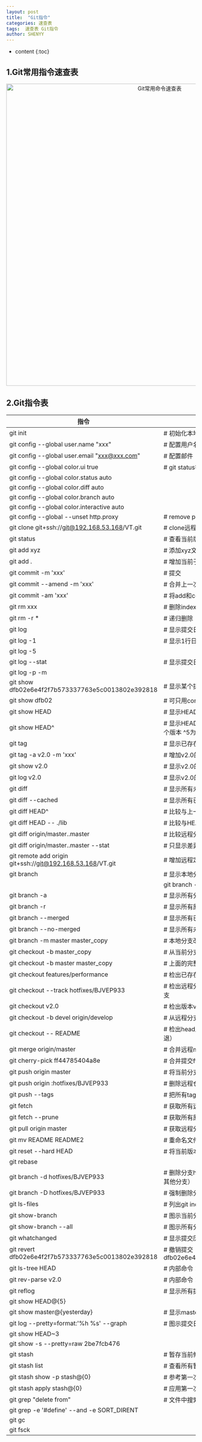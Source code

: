 ```yaml
---
layout: post
title:  "Git指令"
categories: 速查表
tags:  速查表 Git指令
author: SHENYY
---
```


* content
{:toc}

## 1.Git常用指令速查表
<center><img src="https://www.runoob.com/wp-content/uploads/2015/02/011500266295799.jpg" width="800" title="Git常用命令速查表"></center>




## 2.Git指令表
|指令                                                       |# 含义|
| --- | --- | 
|git init                                                  |# 初始化本地git仓库（创建新仓库）|
|git config --global user.name "xxx"                       |# 配置用户名|
|git config --global user.email "xxx@xxx.com"              |# 配置邮件|
|git config --global color.ui true                         |# git status等命令自动着色|
|git config --global color.status auto
|git config --global color.diff auto
|git config --global color.branch auto
|git config --global color.interactive auto
|git config --global --unset http.proxy                    |# remove  proxy configuration on git
|git clone git+ssh://git@192.168.53.168/VT.git             |# clone远程仓库
|git status                                                |# 查看当前版本状态（是否修改）
|git add xyz                                               |# 添加xyz文件至index
|git add .                                                 |# 增加当前子目录下所有更改过的文件至index
|git commit -m 'xxx'                                       |# 提交
|git commit --amend -m 'xxx'                               |# 合并上一次提交（用于反复修改）
|git commit -am 'xxx'                                      |# 将add和commit合为一步
|git rm xxx                                                |# 删除index中的文件
|git rm -r *                                               |# 递归删除
|git log                                                   |# 显示提交日志
|git log -1                                                |# 显示1行日志 -n为n行
|git log -5
|git log --stat                                            |# 显示提交日志及相关变动文件
|git log -p -m
|git show dfb02e6e4f2f7b573337763e5c0013802e392818         |# 显示某个提交的详细内容
|git show dfb02                                            |# 可只用commitid的前几位
|git show HEAD                                             |# 显示HEAD提交日志
|git show HEAD^                                            |# 显示HEAD的父（上一个版本）的提交日志 ^^为上两个版本 ^5为上5个版本
|git tag                                                   |# 显示已存在的tag
|git tag -a v2.0 -m 'xxx'                                  |# 增加v2.0的tag
|git show v2.0                                             |# 显示v2.0的日志及详细内容
|git log v2.0                                              |# 显示v2.0的日志
|git diff                                                  |# 显示所有未添加至index的变更
|git diff --cached                                         |# 显示所有已添加index但还未commit的变更
|git diff HEAD^                                            |# 比较与上一个版本的差异
|git diff HEAD -- ./lib                                    |# 比较与HEAD版本lib目录的差异
|git diff origin/master..master                            |# 比较远程分支master上有本地分支master上没有的
|git diff origin/master..master --stat                     |# 只显示差异的文件，不显示具体内容
|git remote add origin git+ssh://git@192.168.53.168/VT.git |# 增加远程定义（用于push/pull/fetch）
|git branch                                                |# 显示本地分支
||git branch --contains 50089                               |# 显示包含提交50089的分支
|git branch -a                                             |# 显示所有分支
|git branch -r                                             |# 显示所有原创分支
|git branch --merged                                       |# 显示所有已合并到当前分支的分支
|git branch --no-merged                                    |# 显示所有未合并到当前分支的分支
|git branch -m master master_copy                          |# 本地分支改名
|git checkout -b master_copy                               |# 从当前分支创建新分支master_copy并检出
|git checkout -b master master_copy                        |# 上面的完整版
|git checkout features/performance                         |# 检出已存在的features/performance分支
|git checkout --track hotfixes/BJVEP933                    |# 检出远程分支hotfixes/BJVEP933并创建本地跟踪分支
|git checkout v2.0                                         |# 检出版本v2.0
|git checkout -b devel origin/develop                      |# 从远程分支develop创建新本地分支devel并检出
|git checkout -- README                                    |# 检出head版本的README文件（可用于修改错误回退）
|git merge origin/master                                   |# 合并远程master分支至当前分支
|git cherry-pick ff44785404a8e                             |# 合并提交ff44785404a8e的修改
|git push origin master                                    |# 将当前分支push到远程master分支
|git push origin :hotfixes/BJVEP933                        |# 删除远程仓库的hotfixes/BJVEP933分支
|git push --tags                                           |# 把所有tag推送到远程仓库
|git fetch                                                 |# 获取所有远程分支（不更新本地分支，另需merge）
|git fetch --prune                                         |# 获取所有原创分支并清除服务器上已删掉的分支
|git pull origin master                                    |# 获取远程分支master并merge到当前分支
|git mv README README2                                     |# 重命名文件README为README2
|git reset --hard HEAD                                     |# 将当前版本重置为HEAD（通常用于merge失败回退）
|git rebase
|git branch -d hotfixes/BJVEP933                           |# 删除分支hotfixes/BJVEP933（本分支修改已合并到其他分支）
|git branch -D hotfixes/BJVEP933                           |# 强制删除分支hotfixes/BJVEP933
|git ls-files                                              |# 列出git index包含的文件
|git show-branch                                           |# 图示当前分支历史
|git show-branch --all                                     |# 图示所有分支历史
|git whatchanged                                           |# 显示提交历史对应的文件修改
|git revert dfb02e6e4f2f7b573337763e5c0013802e392818       |# 撤销提交dfb02e6e4f2f7b573337763e5c0013802e392818
|git ls-tree HEAD                                          |# 内部命令：显示某个git对象
|git rev-parse v2.0                                        |# 内部命令：显示某个ref对于的SHA1 HASH
|git reflog                                                |# 显示所有提交，包括孤立节点
|git show HEAD@{5}
|git show master@{yesterday}                               |# 显示master分支昨天的状态
|git log --pretty=format:'%h %s' --graph                   |# 图示提交日志
|git show HEAD~3
|git show -s --pretty=raw 2be7fcb476
|git stash                                                 |# 暂存当前修改，将所有至为HEAD状态
|git stash list                                            |# 查看所有暂存
|git stash show -p stash@{0}                               |# 参考第一次暂存
|git stash apply stash@{0}                                 |# 应用第一次暂存
|git grep "delete from"                                    |# 文件中搜索文本“delete from”
|git grep -e '#define' --and -e SORT_DIRENT
|git gc
|git fsck




